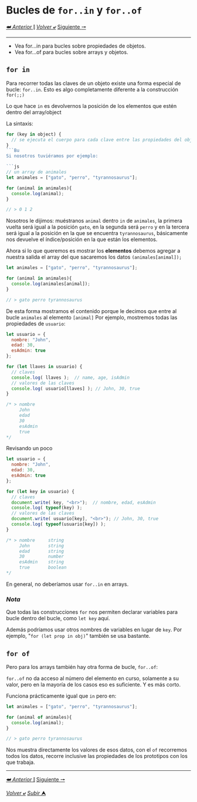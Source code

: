 # Bucles de `for..in` y `for..of`
[**&#11176;** *Anterior* &#11007;](/JavaScriptJuniorDa/07buclesEIteracion.md "Bucles e iteración")
[*Volver* **&ldca;**](/JavaScriptJuniorDa/README.md "Regresar a página Principal") 
[Siguiente **&#129042;**](/JavaScriptJuniorDa/08funciones.md "Funciones")

---

* Vea for…in para bucles sobre propiedades de objetos.
* Vea for…of para bucles sobre arrays y objetos.

## **`for in`**

Para recorrer todas las claves de un objeto existe una forma especial de bucle: ``for..in``. Esto es algo completamente diferente a la construcción ``for(;;)``

Lo que hace `in` es devolvernos la posición de los elementos que estén dentro del array/object 

La sintaxis:

```js
for (key in object) {
  // se ejecuta el cuerpo para cada clave entre las propiedades del objeto
}
```Bu
Si nosotros tuviéramos por ejemplo:

```js
// un array de animales
let animales = ["gato", "perro", "tyrannosaurus"];

for (animal in animales){
  console.log(animal);
}

// > 0 1 2
```
Nosotros le dijimos: muéstranos ``animal`` dentro `in` de `animales`, la primera vuelta será igual a la posición ``gato``, en la segunda será `perro` y en la tercera será igual a la posición en la que se encuentra `tyrannosaurus`, básicamente nos devuelve el índice/posición en la que están los elementos.

Ahora si lo que queremos es mostrar los **elementos** debemos agregar a nuestra salida el array del que sacaremos los datos `(animales[animal]);`

```js
let animales = ["gato", "perro", "tyrannosaurus"];

for (animal in animales){
  console.log(animales[animal]);
}

// > gato perro tyrannosaurus
```
De esta forma mostramos el contenido porque le decimos que entre al bucle `animales` al elemento `[animal]`
Por ejemplo, mostremos todas las propiedades de ``usuario``:

```js
let usuario = {
  nombre: "John",
  edad: 30,
  esAdmin: true
};

for (let llaves in usuario) {
  // claves
  console.log( llaves );  // name, age, isAdmin
  // valores de las claves
  console.log( usuario[llaves] ); // John, 30, true
}

/* > nombre     
     John       
     edad       
     30         
     esAdmin    
     true       
*/
```
Revisando un poco
```js
let usuario = {
  nombre: "John",
  edad: 30,
  esAdmin: true
};

for (let key in usuario) {
  // claves
  document.write( key, "<br>");  // nombre, edad, esAdmin
  console.log( typeof(key) );
  // valores de las claves
  document.write( usuario[key], "<br>"); // John, 30, true
  console.log( typeof(usuario[key]) );
}

/* > nombre     string
     John       string
     edad       string
     30         number
     esAdmin    string
     true       boolean
*/
```

En general, no deberíamos usar ``for..in`` en arrays.

### ***Nota*** 

Que todas las construcciones `for` nos permiten declarar variables para bucle dentro del bucle, como ``let key`` aquí.

Además podríamos usar otros nombres de variables en lugar de ``key``. Por ejemplo, "``for (let prop in obj)``" también se usa bastante.

## **`for of`**
Pero para los arrays también hay otra forma de bucle, ``for..of``:

``for..of`` no da acceso al número del elemento en curso, solamente a su valor, pero en la mayoría de los casos eso es suficiente. Y es más corto.

Funciona prácticamente igual que `in` pero en:

```js
let animales = ["gato", "perro", "tyrannosaurus"];

for (animal of animales){
  console.log(animal);
}

// > gato perro tyrannosaurus
```
Nos muestra directamente los valores de esos datos, con el `of` recorremos todos los datos, recorre inclusive las propiedades de los prototipos con los que trabaja.

---

[**&#11176;** *Anterior* &#11007;](/JavaScriptJuniorDa/07buclesEIteracion.md "Bucles") 
[Siguiente **&#129042;**](/JavaScriptJuniorDa/08funciones.md "Funciones")

[*Volver* **&ldca;**](/JavaScriptJuniorDa/README.md "Regresar a página Principal") 
[*Subir* **&#11165;**](#bucles-de-forin-y-forof "Ir al título")